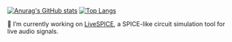 [![Anurag's GitHub stats](https://github-readme-stats.vercel.app/api?username=federerer&count_private=true&line_height=40&show_icons=true)](https://github.com/anuraghazra/github-readme-stats)
[![Top Langs](https://github-readme-stats.vercel.app/api/top-langs/?username=federerer)](https://github.com/anuraghazra/github-readme-stats)

🔭 I’m currently working on [LiveSPICE](https://github.com/dsharlet/LiveSPICE), a SPICE-like circuit simulation tool for live audio signals.
<!--
**Federerer/Federerer** is a ✨ _special_ ✨ repository because its `README.md` (this file) appears on your GitHub profile.

Here are some ideas to get you started:

- 🔭 I’m currently working on ...
- 🌱 I’m currently learning ...
- 👯 I’m looking to collaborate on ...
- 🤔 I’m looking for help with ...
- 💬 Ask me about ...
- 📫 How to reach me: ...
- 😄 Pronouns: ...
- ⚡ Fun fact: ...
-->
